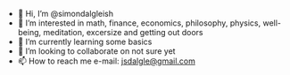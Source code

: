 - 👋 Hi, I’m @simondalgleish
- 👀 I’m interested in math, finance, economics, philosophy, physics, well-being, meditation, excersize and getting out doors
- 🌱 I’m currently learning some basics
- 💞️ I’m looking to collaborate on not sure yet
- 📫 How to reach me e-mail: jsdalgle@gmail.com

<!---
simondalgleish/simondalgleish is a ✨ special ✨ repository because its `README.md` (this file) appears on your GitHub profile.
You can click the Preview link to take a look at your changes.
--->
